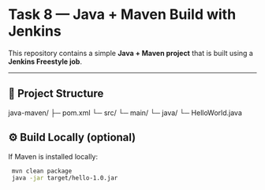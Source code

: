 # Task 8 — Java + Maven Build with Jenkins

This repository contains a simple **Java + Maven project** that is built using a **Jenkins Freestyle job**.

---

## 📂 Project Structure
java-maven/
├─ pom.xml
└─ src/
└─ main/
└─ java/
└─ HelloWorld.java

## ⚙️ Build Locally (optional)

If Maven is installed locally:

```bash
 mvn clean package
 java -jar target/hello-1.0.jar


 